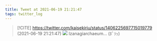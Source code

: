 ```yaml
---
title: Tweet at 2021-06-19 21:21:47
tags: twitter_log
---
```


> [!CITE] https://twitter.com/kaisekiriu/status/1406225697715019779 (2021-06-19 21:21:47)
> ![](https://twitter.com/kaisekiriu/status/1406225697715019779)
> Izanagiarchaeum… (ﾎﾞｿｯ)
